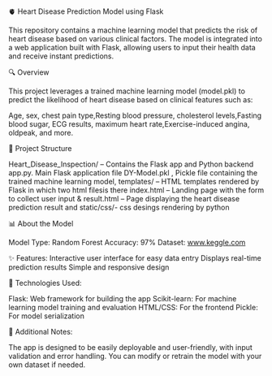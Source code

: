 🫀 Heart Disease Prediction Model using Flask

This repository contains a machine learning model that predicts the risk of heart disease based on various clinical factors. The model is integrated into a web application built with Flask, allowing users to input their health data and receive instant predictions.

🔍 Overview

This project leverages a trained machine learning model (model.pkl) to predict the likelihood of heart disease based on clinical features such as:

Age, sex, chest pain type,Resting blood pressure, cholesterol levels,Fasting blood sugar, ECG results, maximum heart rate,Exercise-induced angina, oldpeak, and more.

📂 Project Structure

Heart_Disease_Inspection/ – Contains the Flask app and Python backend app.py. Main Flask application file DY-Model.pkl , Pickle file containing the trained machine learning model, templates/ – HTML templates rendered by Flask in which two html filesis there index.html – Landing page with the form to collect user input & result.html – Page displaying the heart disease prediction result and static/css/- css desings rendering by python

📊 About the Model

Model Type: Random Forest
Accuracy: 97% 
Dataset: www.keggle.com

✨ Features:
Interactive user interface for easy data entry
Displays real-time prediction results
Simple and responsive design

🔧 Technologies Used:

Flask: Web framework for building the app
Scikit-learn: For machine learning model training and evaluation
HTML/CSS: For the frontend
Pickle: For model serialization

📁 Additional Notes:

The app is designed to be easily deployable and user-friendly, with input validation and error handling.
You can modify or retrain the model with your own dataset if needed.

